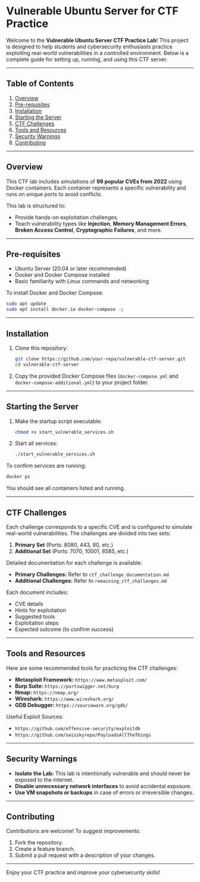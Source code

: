 # Vulnerable Ubuntu Server for CTF Practice

Welcome to the **Vulnerable Ubuntu Server CTF Practice Lab**! This project is designed to help students and cybersecurity enthusiasts practice exploiting real-world vulnerabilities in a controlled environment. Below is a complete guide for setting up, running, and using this CTF server.

---

## **Table of Contents**
1. [Overview](#overview)
2. [Pre-requisites](#pre-requisites)
3. [Installation](#installation)
4. [Starting the Server](#starting-the-server)
5. [CTF Challenges](#ctf-challenges)
6. [Tools and Resources](#tools-and-resources)
7. [Security Warnings](#security-warnings)
8. [Contributing](#contributing)

---

## **Overview**
This CTF lab includes simulations of **99 popular CVEs from 2022** using Docker containers. Each container represents a specific vulnerability and runs on unique ports to avoid conflicts.

This lab is structured to:
- Provide hands-on exploitation challenges.
- Teach vulnerability types like **Injection**, **Memory Management Errors**, **Broken Access Control**, **Cryptographic Failures**, and more.

---

## **Pre-requisites**
- Ubuntu Server (20.04 or later recommended)
- Docker and Docker Compose installed
- Basic familiarity with Linux commands and networking

To install Docker and Docker Compose:
```bash
sudo apt update
sudo apt install docker.io docker-compose -y
```

---

## **Installation**

1. Clone this repository:
   ```bash
   git clone https://github.com/your-repo/vulnerable-ctf-server.git
   cd vulnerable-ctf-server
   ```
2. Copy the provided Docker Compose files (`docker-compose.yml` and `docker-compose-additional.yml`) to your project folder.

---

## **Starting the Server**
1. Make the startup script executable:
   ```bash
   chmod +x start_vulnerable_services.sh
   ```
2. Start all services:
   ```bash
   ./start_vulnerable_services.sh
   ```

To confirm services are running:
```bash
docker ps
```
You should see all containers listed and running.

---

## **CTF Challenges**

Each challenge corresponds to a specific CVE and is configured to simulate real-world vulnerabilities. The challenges are divided into two sets:

1. **Primary Set** (Ports: 8080, 443, 80, etc.)
2. **Additional Set** (Ports: 7070, 10001, 8585, etc.)

Detailed documentation for each challenge is available:
- **Primary Challenges:** Refer to `ctf_challenge_documentation.md`
- **Additional Challenges:** Refer to `remaining_ctf_challenges.md`

Each document includes:
- CVE details
- Hints for exploitation
- Suggested tools
- Exploitation steps
- Expected outcome (to confirm success)

---

## **Tools and Resources**

Here are some recommended tools for practicing the CTF challenges:
- **Metasploit Framework:** `https://www.metasploit.com/`
- **Burp Suite:** `https://portswigger.net/burp`
- **Nmap:** `https://nmap.org/`
- **Wireshark:** `https://www.wireshark.org/`
- **GDB Debugger:** `https://sourceware.org/gdb/`

Useful Exploit Sources:
- `https://github.com/offensive-security/exploitdb`
- `https://github.com/swisskyrepo/PayloadsAllTheThings`

---

## **Security Warnings**
- **Isolate the Lab:** This lab is intentionally vulnerable and should never be exposed to the internet.
- **Disable unnecessary network interfaces** to avoid accidental exposure.
- **Use VM snapshots or backups** in case of errors or irreversible changes.

---

## **Contributing**
Contributions are welcome! To suggest improvements:
1. Fork the repository.
2. Create a feature branch.
3. Submit a pull request with a description of your changes.

---

Enjoy your CTF practice and improve your cybersecurity skills!
